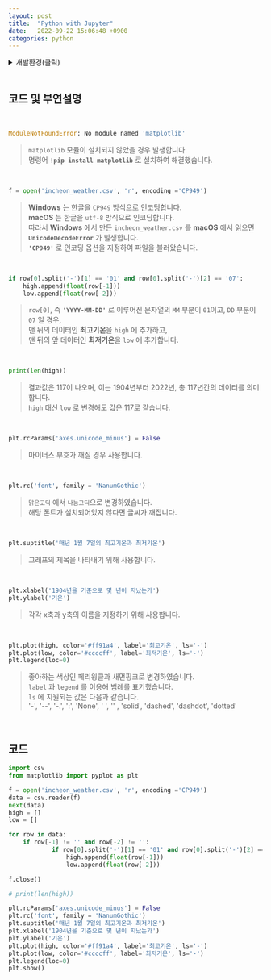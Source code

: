 ```yaml
---
layout: post
title:  "Python with Jupyter"
date:   2022-09-22 15:06:48 +0900
categories: python
---
```


<details>
<summary>개발환경(클릭)</summary>
<div markdown="1">

![OS](https://img.shields.io/badge/OS-macOS%20Monterey-lightgrey)
![Language](https://img.shields.io/badge/Language-Python-%234B8BBE)
![Platform](https://img.shields.io/badge/Platform-Jupyter-%23EB7425)
![Library](https://img.shields.io/badge/Library-Matplotlib-%23306998)
</div>
</details>

<br/>

## 코드 및 부연설명

<br/>

```python
ModuleNotFoundError: No module named 'matplotlib'
```
> `matplotlib` 모듈이 설치되지 않았을 경우 발생합니다.  
> 명령어 **`!pip install matplotlib`** 로 설치하여 해결했습니다.

<br/>

```python
f = open('incheon_weather.csv', 'r', encoding ='CP949')
```
> **Windows** 는 한글을 `CP949` 방식으로 인코딩합니다.  
> **macOS** 는 한글을 `utf-8` 방식으로 인코딩합니다.  
> 따라서 **Windows** 에서 만든 `incheon_weather.csv` 를 **macOS** 에서 읽으면 **`UnicodeDecodeError`** 가 발생합니다.  
> **`'CP949'`** 로 인코딩 옵션을 지정하여 파일을 불러왔습니다.

<br/>

```python
if row[0].split('-')[1] == '01' and row[0].split('-')[2] == '07':
    high.append(float(row[-1]))
    low.append(float(row[-2]))
```
> `row[0]`, 즉  **`'YYYY-MM-DD'`** 로 이루어진 문자열의 `MM` 부분이 `01`이고, `DD` 부분이 `07` 일 경우,  
> 맨 뒤의 데이터인 **최고기온**을 `high` 에 추가하고,  
> 맨 뒤의 앞 데이터인 **최저기온**을 `low` 에 추가합니다.

<br/>

```python
print(len(high))
```
> 결과값은 117이 나오며, 이는 1904년부터 2022년, 총 117년간의 데이터를 의미합니다.  
> `high` 대신 `low` 로 변경해도 값은 117로 같습니다.

<br/>

```python
plt.rcParams['axes.unicode_minus'] = False
```
> 마이너스 부호가 깨질 경우 사용합니다.

<br/>

```python
plt.rc('font', family = 'NanumGothic')
```
> `맑은고딕` 에서 `나눔고딕`으로 변경하였습니다.  
> 해당 폰트가 설치되어있지 않다면 글씨가 깨집니다.

<br/>

```python
plt.suptitle('매년 1월 7일의 최고기온과 최저기온')
```
> 그래프의 제목을 나타내기 위해 사용합니다.

<br/>

```python
plt.xlabel('1904년을 기준으로 몇 년이 지났는가')
plt.ylabel('기온')
```
> 각각 x축과 y축의 이름을 지정하기 위해 사용합니다.

<br/>

```python
plt.plot(high, color='#ff91a4', label='최고기온', ls='-')
plt.plot(low, color='#ccccff', label='최저기온', ls='-')
plt.legend(loc=0)
```
> 좋아하는 색상인 페리윙클과 새먼핑크로 변경하였습니다.  
> `label` 과 `legend` 를 이용해 범례를 표기했습니다.  
> `ls` 에 지원되는 값은 다음과 같습니다.  
> '-', '--', '-.', ':', 'None', ' ',  '' , 'solid', 'dashed', 'dashdot', 'dotted'

<br/>

## 코드
```python
import csv
from matplotlib import pyplot as plt

f = open('incheon_weather.csv', 'r', encoding ='CP949')
data = csv.reader(f)
next(data)
high = []
low = []

for row in data:
    if row[-1] != '' and row[-2] != '':
            if row[0].split('-')[1] == '01' and row[0].split('-')[2] == '07':
                high.append(float(row[-1]))
                low.append(float(row[-2]))

f.close()

# print(len(high))

plt.rcParams['axes.unicode_minus'] = False
plt.rc('font', family = 'NanumGothic')
plt.suptitle('매년 1월 7일의 최고기온과 최저기온')
plt.xlabel('1904년을 기준으로 몇 년이 지났는가')
plt.ylabel('기온')
plt.plot(high, color='#ff91a4', label='최고기온', ls='-')
plt.plot(low, color='#ccccff', label='최저기온', ls='-')
plt.legend(loc=0)
plt.show()

```